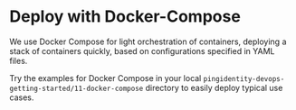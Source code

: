 # Deploy with Docker-Compose

We use Docker Compose for light orchestration of containers, deploying a stack of containers quickly, based on configurations specified in YAML files.

Try the examples for Docker Compose in your local `pingidentity-devops-getting-started/11-docker-compose` directory to easily deploy typical use cases.
